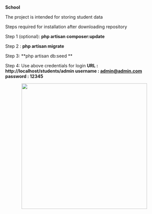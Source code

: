 **School**

The project is intended for storing student data 

Steps required for installation after downloading repository

Step 1 (optional): **php artisan composer:update**

Step 2 : **php artisan migrate**

Step 3: **php artisan db:seed **

Step 4: Use above credentials for login
**URL : http://localhost/students/admin
username : admin@admin.com
password : 12345**

<p align="center"><a href="https://laravel.com" target="_blank"><img src="https://raw.githubusercontent.com/laravel/art/master/logo-lockup/5%20SVG/2%20CMYK/1%20Full%20Color/laravel-logolockup-cmyk-red.svg" width="400"></a></p>
